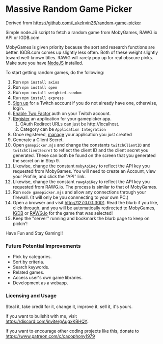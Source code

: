 # Massive Random Game Picker

Derived from https://github.com/LukeIrvin26/random-game-picker

Simple node.JS script to fetch a random game from MobyGames, RAWG.io API or IGDB.com

MobyGames is given priority because the sort and research functions are better. IGDB.com comes up slightly less often. Both of these weight slightly toward well-known titles. RAWG will rarely pop up for real obscure picks.
Make sure you have [NodeJS](https://nodejs.org/en/) installed.

To start getting random games, do the following:

1. Run `npm install axios`
2. Run `npm install open`
3. Run `npm install weighted-random`
4. Run `npm install express`
5. [Sign up](https://dev.twitch.tv/login) for a Twitch account if you do not already have one, otherwise, login.
6. [Enable Two Factor](https://www.twitch.tv/settings/security) auth on your Twitch account.
7. [Register](https://dev.twitch.tv/console/apps/create) an application for your gamepicker app.
   1. OAuth Redirect URLs can just be http://localhost.
   2. Category can be `Application Integration`
8. Once registered, [manage](https://dev.twitch.tv/console/apps) your application you just created
9. Generate a Client Secret.
11. Open `gamepicker.mjs` and change the constants `twitchClientID` and `twitchClientSecret` to reflect the client ID and the client secret you generated. These can both be found on the screen that you generated the secret on in Step 9.
12. Likewise, change the constant `mobyApiKey` to reflect the API key you requested from MobyGames. You will need to create an Account, view your Profile, and click the "API" link.
13. Likewise, change the constant `rawgApiKey` to reflect the API key you requested from RAWG.io. The process is similar to that of MobyGames.
14. Run `node gamepicker.mjs` and allow any connections through your firewall. (It will only be you connnecting to your own PC.)
15. Open a browser and visit http://127.0.0.1:3001. Read the blurb if you like, click through, and you will be automatically redirected to [MobyGames](https://www.mobygames.com), [IGDB](https://www.igdb.com) or [RAWG.io](https://rawg.io) for the game that was selected!
16. Keep the "server" running and bookmark the blurb page to keep on pickin'!
    
Have Fun and Stay Gaming!!

### Future Potential Improvements

- Pick by categories.
- Sort by criteria.
- Search keywords.
- Related games.
- Access user's own game libraries.
- Development as a webapp.

### Licensing and Usage

Steal it, take credit for it, change it, improve it, sell it, it's yours. 

If you want to bullshit with me, visit https://discord.com/invite/gAugxKBHQY.

If you want to encourage other coding projects like this, donate to https://www.patreon.com/c/cacophony1979
